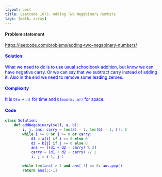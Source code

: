 ```yaml
---
layout: post
title: Leetcode 1073. Adding Two Negabinary Numbers
tags: [math, array]
---
```


#### Problem statement

<a href="https://leetcode.com/problems/adding-two-negabinary-numbers/"> <font color = blue>https://leetcode.com/problems/adding-two-negabinary-numbers/

#### Solution
What we need to do is to use usual schoolbook addition, but know we can have negative carry. Or we can say that we subtract carry instead of adding it. Also in the end we need to remove some leading zeroes.

#### Complexity
It is `O(m + n)` for time and `O(max(m, n))` for space.

#### Code
```python
class Solution:
    def addNegabinary(self, a, b):
        i, j, ans, carry = len(a) - 1, len(b) - 1, [], 0
        while i >= 0 or j >= 0 or carry:
            d1 = a[i] if i >= 0 else 0
            d2 = b[j] if j >= 0 else 0
            ans += [(d1 + d2 - carry) % 2]
            carry = (d1 + d2 - carry) // 2
            i, j = i-1, j-1
            
        while len(ans) > 1 and ans[-1] == 0: ans.pop()
        return ans[::-1]
```
